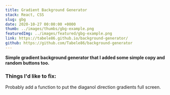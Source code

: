 ```yaml
---
title: Gradient Background Generator
stack: React, CSS 
slug: gbg
date: 2020-10-27 00:00:00 +0000
thumb: ../images/thumbs/gbg-example.png
featuredImg: ../images/featured/gbg-example.png
link: https://tabele86.github.io/background-generator/
github: https://github.com/Tabele86/background-generator
---
```

**Simple gradient background generator that I added some simple copy and random buttons too.**

### Things I'd like to fix:
Probably add a function to put the diaganol direction gradients full screen. 